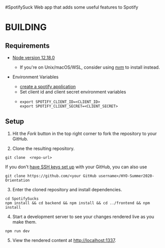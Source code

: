 #SpotifySuck
Web app that adds some useful features to Spotify

# BUILDING

## Requirements
- [Node version 12.18.0](https://nodejs.org/en/)
   - If you're on Unix/macOS/WSL, consider using [nvm](https://github.com/nvm-sh/nvm#about) to install instead.

- Environment Variables
   - [create a spotify application](https://developer.spotify.com/my-applications/)
   - Set client id and client secret environment variables
   - ``` 
     export SPOTIFY_CLIENT_ID=<CLIENT_ID>
     export SPOTIFY_CLIENT_SECRET=<CLIENT_SECRET>
     ```

## Setup

1. Hit the *Fork* button in the top right corner to fork the repository to your GitHub.

2. Clone the resulting repository.
```
git clone  <repo-url>
```

If you don't [have SSH keys set up](https://help.github.com/en/github/authenticating-to-github/generating-a-new-ssh-key-and-adding-it-to-the-ssh-agent) with your GitHub, you can also use
```
git clone https://github.com/<your GitHub username>/HYO-Summer2020-Orientation
```

3. Enter the cloned repository and install dependencies.
```
cd SpotifySucks
npm install && cd backend && npm install && cd ../frontend && npm install 
```

4. Start a development server to see your changes rendered live as you make them.
```
npm run dev
```

5. View the rendered content at [http://localhost:1337](http://localhost:1337).  
